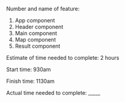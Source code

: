 Number and name of feature: 
1. App component
2. Header component
3. Main component
4. Map component
5. Result component

Estimate of time needed to complete: 2 hours

Start time: 930am

Finish time: 1130am

Actual time needed to complete: _____